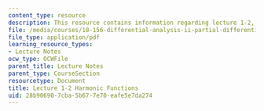 ```yaml
---
content_type: resource
description: This resource contains information regarding lecture 1-2, harmonic functions.
file: /media/courses/18-156-differential-analysis-ii-partial-differential-equations-and-fourier-analysis-spring-2016/28b906907cba5b677e70eafe5e7da274_MIT18_156S16_Lec1-2.pdf
file_type: application/pdf
learning_resource_types:
- Lecture Notes
ocw_type: OCWFile
parent_title: Lecture Notes
parent_type: CourseSection
resourcetype: Document
title: Lecture 1-2 Harmonic Functions
uid: 28b90690-7cba-5b67-7e70-eafe5e7da274
---
```

